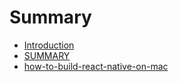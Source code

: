 # Summary

* [Introduction](README.md)
* [SUMMARY](summarymd.md)
* [how-to-build-react-native-on-mac](how-to-build-react-native-on-mac.md)

